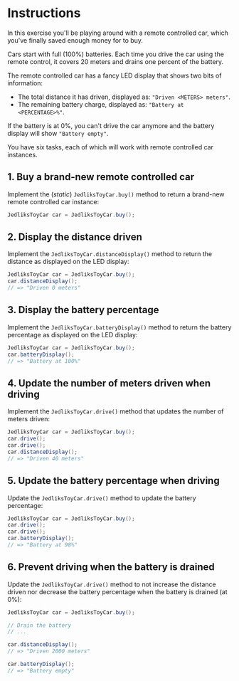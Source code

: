 # Instructions

In this exercise you'll be playing around with a remote controlled car, which you've finally saved enough money for to buy.

Cars start with full (100%) batteries. Each time you drive the car using the remote control, it covers 20 meters and drains one percent of the battery.

The remote controlled car has a fancy LED display that shows two bits of information:

- The total distance it has driven, displayed as: `"Driven <METERS> meters"`.
- The remaining battery charge, displayed as: `"Battery at <PERCENTAGE>%"`.

If the battery is at 0%, you can't drive the car anymore and the battery display will show `"Battery empty"`.

You have six tasks, each of which will work with remote controlled car instances.

## 1. Buy a brand-new remote controlled car

Implement the (_static_) `JedliksToyCar.buy()` method to return a brand-new remote controlled car instance:

```java
JedliksToyCar car = JedliksToyCar.buy();
```

## 2. Display the distance driven

Implement the `JedliksToyCar.distanceDisplay()` method to return the distance as displayed on the LED display:

```java
JedliksToyCar car = JedliksToyCar.buy();
car.distanceDisplay();
// => "Driven 0 meters"
```

## 3. Display the battery percentage

Implement the `JedliksToyCar.batteryDisplay()` method to return the battery percentage as displayed on the LED display:

```java
JedliksToyCar car = JedliksToyCar.buy();
car.batteryDisplay();
// => "Battery at 100%"
```

## 4. Update the number of meters driven when driving

Implement the `JedliksToyCar.drive()` method that updates the number of meters driven:

```java
JedliksToyCar car = JedliksToyCar.buy();
car.drive();
car.drive();
car.distanceDisplay();
// => "Driven 40 meters"
```

## 5. Update the battery percentage when driving

Update the `JedliksToyCar.drive()` method to update the battery percentage:

```java
JedliksToyCar car = JedliksToyCar.buy();
car.drive();
car.drive();
car.batteryDisplay();
// => "Battery at 98%"
```

## 6. Prevent driving when the battery is drained

Update the `JedliksToyCar.drive()` method to not increase the distance driven nor decrease the battery percentage when the battery is drained (at 0%):

```java
JedliksToyCar car = JedliksToyCar.buy();

// Drain the battery
// ...

car.distanceDisplay();
// => "Driven 2000 meters"

car.batteryDisplay();
// => "Battery empty"
```

